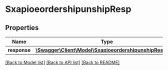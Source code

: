 # SxapioeordershipunshipResp

## Properties
Name | Type | Description | Notes
------------ | ------------- | ------------- | -------------
**response** | [**\Swagger\Client\Model\SxapioeordershipunshipResponse**](SxapioeordershipunshipResponse.md) |  | [optional] 

[[Back to Model list]](../README.md#documentation-for-models) [[Back to API list]](../README.md#documentation-for-api-endpoints) [[Back to README]](../README.md)


